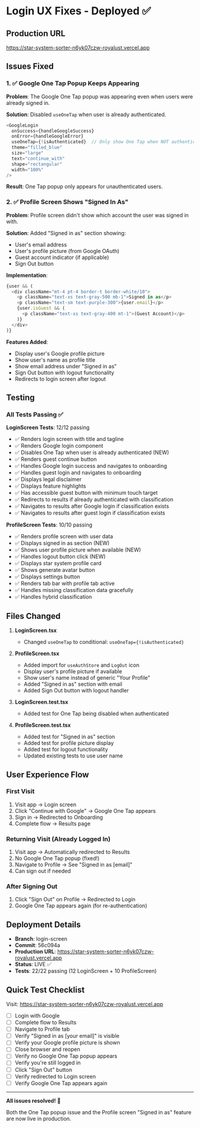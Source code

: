 # Login UX Fixes - Deployed ✅

## Production URL
https://star-system-sorter-n6yk07czw-royalust.vercel.app

## Issues Fixed

### 1. ✅ Google One Tap Popup Keeps Appearing
**Problem**: The Google One Tap popup was appearing even when users were already signed in.

**Solution**: Disabled `useOneTap` when user is already authenticated.

```typescript
<GoogleLogin
  onSuccess={handleGoogleSuccess}
  onError={handleGoogleError}
  useOneTap={!isAuthenticated}  // Only show One Tap when NOT authenticated
  theme="filled_blue"
  size="large"
  text="continue_with"
  shape="rectangular"
  width="100%"
/>
```

**Result**: One Tap popup only appears for unauthenticated users.

### 2. ✅ Profile Screen Shows "Signed In As"
**Problem**: Profile screen didn't show which account the user was signed in with.

**Solution**: Added "Signed in as" section showing:
- User's email address
- User's profile picture (from Google OAuth)
- Guest account indicator (if applicable)
- Sign Out button

**Implementation**:
```typescript
{user && (
  <div className="mt-4 pt-4 border-t border-white/10">
    <p className="text-xs text-gray-500 mb-1">Signed in as</p>
    <p className="text-sm text-purple-300">{user.email}</p>
    {user.isGuest && (
      <p className="text-xs text-gray-400 mt-1">(Guest Account)</p>
    )}
  </div>
)}
```

**Features Added**:
- Display user's Google profile picture
- Show user's name as profile title
- Show email address under "Signed in as"
- Sign Out button with logout functionality
- Redirects to login screen after logout

## Testing

### All Tests Passing ✅

**LoginScreen Tests**: 12/12 passing
- ✅ Renders login screen with title and tagline
- ✅ Renders Google login component
- ✅ Disables One Tap when user is already authenticated (NEW)
- ✅ Renders guest continue button
- ✅ Handles Google login success and navigates to onboarding
- ✅ Handles guest login and navigates to onboarding
- ✅ Displays legal disclaimer
- ✅ Displays feature highlights
- ✅ Has accessible guest button with minimum touch target
- ✅ Redirects to results if already authenticated with classification
- ✅ Navigates to results after Google login if classification exists
- ✅ Navigates to results after guest login if classification exists

**ProfileScreen Tests**: 10/10 passing
- ✅ Renders profile screen with user data
- ✅ Displays signed in as section (NEW)
- ✅ Shows user profile picture when available (NEW)
- ✅ Handles logout button click (NEW)
- ✅ Displays star system profile card
- ✅ Shows generate avatar button
- ✅ Displays settings button
- ✅ Renders tab bar with profile tab active
- ✅ Handles missing classification data gracefully
- ✅ Handles hybrid classification

## Files Changed

1. **LoginScreen.tsx**
   - Changed `useOneTap` to conditional: `useOneTap={!isAuthenticated}`

2. **ProfileScreen.tsx**
   - Added import for `useAuthStore` and `LogOut` icon
   - Display user's profile picture if available
   - Show user's name instead of generic "Your Profile"
   - Added "Signed in as" section with email
   - Added Sign Out button with logout handler

3. **LoginScreen.test.tsx**
   - Added test for One Tap being disabled when authenticated

4. **ProfileScreen.test.tsx**
   - Added test for "Signed in as" section
   - Added test for profile picture display
   - Added test for logout functionality
   - Updated existing tests to use user name

## User Experience Flow

### First Visit
1. Visit app → Login screen
2. Click "Continue with Google" → Google One Tap appears
3. Sign in → Redirected to Onboarding
4. Complete flow → Results page

### Returning Visit (Already Logged In)
1. Visit app → Automatically redirected to Results
2. No Google One Tap popup (fixed!)
3. Navigate to Profile → See "Signed in as [email]"
4. Can sign out if needed

### After Signing Out
1. Click "Sign Out" on Profile → Redirected to Login
2. Google One Tap appears again (for re-authentication)

## Deployment Details

- **Branch**: login-screen
- **Commit**: 56c094a
- **Production URL**: https://star-system-sorter-n6yk07czw-royalust.vercel.app
- **Status**: LIVE ✅
- **Tests**: 22/22 passing (12 LoginScreen + 10 ProfileScreen)

## Quick Test Checklist

Visit: https://star-system-sorter-n6yk07czw-royalust.vercel.app

- [ ] Login with Google
- [ ] Complete flow to Results
- [ ] Navigate to Profile tab
- [ ] Verify "Signed in as [your email]" is visible
- [ ] Verify your Google profile picture is shown
- [ ] Close browser and reopen
- [ ] Verify no Google One Tap popup appears
- [ ] Verify you're still logged in
- [ ] Click "Sign Out" button
- [ ] Verify redirected to Login screen
- [ ] Verify Google One Tap appears again

---

**All issues resolved!** 🎉

Both the One Tap popup issue and the Profile screen "Signed in as" feature are now live in production.
